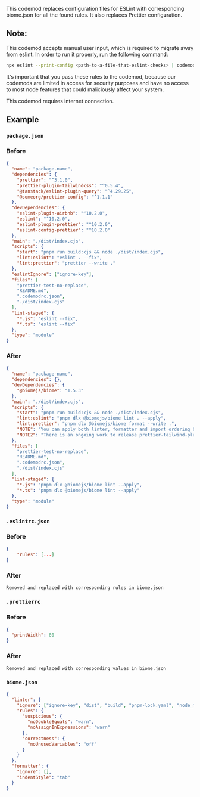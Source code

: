 This codemod replaces configuration files for ESLint with corresponding biome.json for all the found rules. It also replaces Prettier configuration.

## Note:

This codemod accepts manual user input, which is required to migrate away from eslint. In order to run it properly, run the following command:

```bash
npx eslint --print-config <path-to-a-file-that-eslint-checks> | codemod eslint/biome/migrate-rules
```

It's important that you pass these rules to the codemod, because our codemods are limited in access for security purposes and have no access to most node features that could maliciously affect your system.

This codemod requires internet connection.

## Example

### `package.json`

### Before

```json
{
  "name": "package-name",
  "dependencies": {
    "prettier": "^3.1.0",
    "prettier-plugin-tailwindcss": "^0.5.4",
    "@tanstack/eslint-plugin-query": "^4.29.25",
    "@someorg/prettier-config": "^1.1.1"
  },
  "devDependencies": {
    "eslint-plugin-airbnb": "^10.2.0",
    "eslint": "^10.2.0",
    "eslint-plugin-prettier": "^10.2.0",
    "eslint-config-prettier": "^10.2.0"
  },
  "main": "./dist/index.cjs",
  "scripts": {
    "start": "pnpm run build:cjs && node ./dist/index.cjs",
    "lint:eslint": "eslint . --fix",
    "lint:prettier": "prettier --write ."
  },
  "eslintIgnore": ["ignore-key"],
  "files": [
    "prettier-test-no-replace",
    "README.md",
    ".codemodrc.json",
    "./dist/index.cjs"
  ],
  "lint-staged": {
    "*.js": "eslint --fix",
    "*.ts": "eslint --fix"
  },
  "type": "module"
}
```

### After

```json
{
  "name": "package-name",
  "dependencies": {},
  "devDependencies": {
    "@biomejs/biome": "1.5.3"
  },
  "main": "./dist/index.cjs",
  "scripts": {
    "start": "pnpm run build:cjs && node ./dist/index.cjs",
    "lint:eslint": "pnpm dlx @biomejs/biome lint . --apply",
    "lint:prettier": "pnpm dlx @biomejs/biome format --write .",
    "NOTE": "You can apply both linter, formatter and import ordering by using https://biomejs.dev/reference/cli/#biome-check",
    "NOTE2": "There is an ongoing work to release prettier-tailwind-plugin alternative: https://biomejs.dev/linter/rules/use-sorted-classes/, https://github.com/biomejs/biome/issues/1274"
  },
  "files": [
    "prettier-test-no-replace",
    "README.md",
    ".codemodrc.json",
    "./dist/index.cjs"
  ],
  "lint-staged": {
    "*.js": "pnpm dlx @biomejs/biome lint --apply",
    "*.ts": "pnpm dlx @biomejs/biome lint --apply"
  },
  "type": "module"
}
```

### `.eslintrc.json`

### Before

```json
{
	"rules": [...]
}
```

### After

`Removed and replaced with corresponding rules in biome.json`

### `.prettierrc`

### Before

```json
{
  "printWidth": 80
}
```

### After

`Removed and replaced with corresponding values in biome.json`

### `biome.json`

```json
{
  "linter": {
    "ignore": ["ignore-key", "dist", "build", "pnpm-lock.yaml", "node_modules"],
    "rules": {
      "suspicious": {
        "noDoubleEquals": "warn",
        "noAssignInExpressions": "warn"
      },
      "correctness": {
        "noUnusedVariables": "off"
      }
    }
  },
  "formatter": {
    "ignore": [],
    "indentStyle": "tab"
  }
}
```
